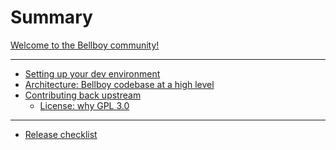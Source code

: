 # Summary

[Welcome to the Bellboy community!](./welcome.md)

---

- [Setting up your dev environment]()
- [Architecture: Bellboy codebase at a high level]()
- [Contributing back upstream]()
	- [License: why GPL 3.0](license-why-gpl-3.0.md)

---

- [Release checklist](release-checklist.md)
